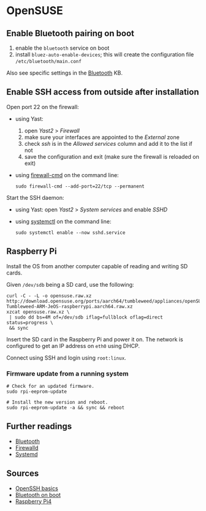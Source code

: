 # OpenSUSE

## Enable Bluetooth pairing on boot

1. enable the `bluetooth` service on boot
1. install `bluez-auto-enable-devices`; this will create the configuration file `/etc/bluetooth/main.conf`

Also see specific settings in the [Bluetooth] KB.

## Enable SSH access from outside after installation

Open port 22 on the firewall:

- using Yast:

  1. open _Yast2_ > _Firewall_
  1. make sure your interfaces are appointed to the _External_ zone
  1. check _ssh_ is in the _Allowed services_ column and add it to the list if not
  1. save the configuration and exit (make sure the firewall is reloaded on exit)

- using [firewall-cmd][firewalld] on the command line:

  ```shell
  sudo firewall-cmd --add-port=22/tcp --permanent
  ```

Start the SSH daemon:

- using Yast: open _Yast2_ > _System services_ and enable _SSHD_
- using [systemctl][systemd] on the command line:

  ```shell
  sudo systemctl enable --now sshd.service
  ```

## Raspberry Pi

Install the OS from another computer capable of reading and writing SD cards.

Given `/dev/sdb` being a SD card, use the following:

```shell
curl -C - -L -o opensuse.raw.xz http://download.opensuse.org/ports/aarch64/tumbleweed/appliances/openSUSE-Tumbleweed-ARM-JeOS-raspberrypi.aarch64.raw.xz
xzcat opensuse.raw.xz \
 | sudo dd bs=4M of=/dev/sdb iflag=fullblock oflag=direct status=progress \
 && sync
```

Insert the SD card in the Raspberry Pi and power it on. The network is configured to get an IP address on `eth0` using DHCP.

Connect using SSH and login using `root:linux`.

### Firmware update from a running system

```shell
# Check for an updated firmware.
sudo rpi-eeprom-update

# Install the new version and reboot.
sudo rpi-eeprom-update -a && sync && reboot
```

## Further readings

- [Bluetooth]
- [Firewalld]
- [Systemd]

## Sources

- [OpenSSH basics]
- [Bluetooth on boot]
- [Raspberry Pi4]

<!-- further readings -->

[bluetooth]: bluetooth.md#bluetooth-devices-cannot-be-used-at-login
[firewalld]: firewalld.md
[systemd]: systemd.md

[bluetooth on boot]: https://www.reddit.com/r/openSUSE/comments/eoozm2/comment/feetqpn/
[openssh basics]: https://en.opensuse.org/SDB:OpenSSH_basics
[raspberry pi4]: https://en.opensuse.org/openSUSE:Raspberry_Pi

